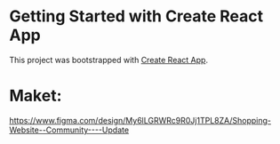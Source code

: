 # Getting Started with Create React App

This project was bootstrapped with [Create React App](https://github.com/facebook/create-react-app).

# Maket:

https://www.figma.com/design/My6lLGRWRc9R0Jj1TPL8ZA/Shopping-Website--Community----Update
